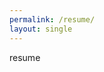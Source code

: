 ```yaml
---
permalink: /resume/
layout: single
---
```

resume

<object data="/assets/resume.pdf" width="1000" height="1000" type='application/pdf'/>
